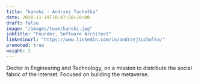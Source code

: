 ```yaml
---
title: "kanshi - Andrzej Tuchołka"
date: 2018-11-19T10:47:58+10:00
draft: false
image: "/images/team/kanshi.jpg"
jobtitle: "Founder, Software Architect"
linkedinurl: "https://www.linkedin.com/in/andrzejtucholka/"
promoted: true
weight: 2
---
```


Doctor in Engineering and Technology, on a mission to distribute the social fabric of the internet. Focused on building the metaverse.